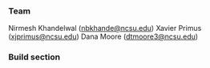 ### Team
Nirmesh Khandelwal (nbkhande@ncsu.edu)
Xavier Primus (xjprimus@ncsu.edu)
Dana Moore (dtmoore3@ncsu.edu)


### Build section
